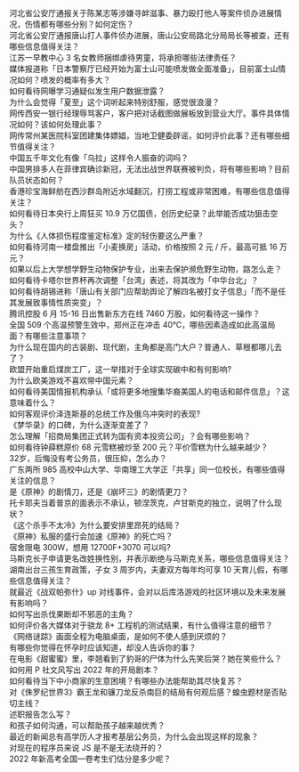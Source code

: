 河北省公安厅通报关于陈某志等涉嫌寻衅滋事、暴力殴打他人等案件侦办进展情况，伤情都有哪些分别？如何定伤？  
河北省公安厅通报唐山打人事件侦办进展，唐山公安局路北分局局长等被查，还有哪些信息值得关注？  
江苏一早教中心 3 名女教师捆绑虐待男童，将承担哪些法律责任？  
媒体报道称「日本警察厅已经开始为富士山可能喷发做全面准备」，目前富士山情况如何？喷发的概率有多大？  
如何看待网曝学习通疑似发生用户数据泄露？  
为什么会觉得「夏至」这个词听起来特别舒服，感觉很浪漫？  
网传西安一银行经理辱骂客户，客户把对话截图做展板放到营业大厅。事件具体情况如何？该如何处理此事？  
网传常州某医院科室团建集体嫖娼，当地卫健委辟谣，如何评价此事？还有哪些细节值得关注？  
中国五千年文化有像「乌拉」这样令人振奋的词吗？  
中国男排多人在菲律宾确诊新冠，无法出战世界联赛被判负，将有哪些影响？目前队员状态如何？  
香港珍宝海鲜舫在西沙群岛附近水域翻沉，打捞工程或非常困难，有哪些信息值得关注？  
如何看待日本央行上周狂买 10.9 万亿国债，创历史纪录？此举能否成功狙击空头？  
为什么《人体损伤程度鉴定标准》定的轻伤要这么严重？  
如何看待河南一楼盘推出「小麦换房」活动，价格按照 2 元 / 斤，最高可抵 16 万元？  
如果以后上大学想学野生动物保护专业，出来去保护濒危野生动物，路怎么走？  
如何看待卡塔尔世界杯再次调整「台湾」表述，将其改为「中华台北」？  
如何看待胡锡进称「唐山有关部门应帮助舆论了解四名被打女子信息」「而不是任其发展致事情性质突变」？  
腾讯控股 6 月 15-16 日出售新东方在线 7460 万股，如何看待这一操作？  
全国 509 个高温预警生效中，郑州正在冲击 40℃，哪些因素造成如此高温局面？有哪些注意事项？  
为什么现在国内的古装剧、现代剧，主角都是高门大户？普通人、草根都哪儿去了？  
欧盟开始重启煤炭工厂，这一举措对于全球实现碳中和有何影响?  
为什么欧美游戏不喜欢带中国元素？  
如何看待美国情报机构承认「或将更多地搜集华裔美国人的电话和邮件信息」？这意味着什么？  
如何客观评价泽连斯基的总统工作及俄乌冲突时的表现?  
《梦华录》的口碑，为什么逐渐变差了？  
怎么理解「招商局集团正式转为国有资本投资公司」？会有哪些影响？  
如何看待钟薛糕原价 68 元雪糕被炒至 200 元？平价雪糕为什么越来越少？  
32岁，后悔没有考公务员，很压抑，怎么办？  
广东两所 985 高校中山大学、华南理工大学正「共享」同一位校长，有哪些值得关注的信息？  
是《原神》的剧情刀，还是《崩坏三》的剧情更刀？  
托卡耶夫当着普京的面表示不承认，顿涅茨克，卢甘斯克的独立​，说明了什么现状？  
《这个杀手不太冷》为什么要安排里昂死的结局？  
《原神》私服的盛行会加速《原神》的死亡吗？  
宿舍限电 300W，想用 12700F+3070 可以吗?  
马斯克长子申请更名改姓换性别，并表示断绝与马斯克关系，哪些信息值得关注？  
湖南出台三孩生育政策，子女 3 周岁内，夫妻双方每年均可享 10 天育儿假，有哪些信息值得关注？  
就最近《战双帕弥什》up 对线事件，会对以后库洛游戏的社区环境以及未来发展有影响吗？  
如何写出杀伐果断却不邪恶的主角？  
如何评价各大媒体对于骁龙 8+ 工程机的测试结果，有什么值得注意的细节？  
《网络谜踪》画面全程为电脑桌面，是如何不使人感到厌烦的？  
有哪些你觉得在怀孕时应该知道，却没人告诉你的事？  
在电影《甜蜜蜜》里，李翘看到了豹哥的尸体为什么先笑后哭？她在笑些什么？  
如何用 P 社文风写出 2022 年的开局剧本？  
如何看待当下中小商家的生意困境？有哪些办法能帮助其尽快复苏？  
对《侏罗纪世界3》霸王龙和镰刀龙反杀南巨的结局有何观后感？蝗虫题材是否贴切主线？  
述职报告怎么写？  
和孩子如何沟通，可以帮助孩子越来越优秀？  
最近的新闻总有高学历人才报考基层公务员，为什么会出现这样的现象？  
对现在的程序员来说 JS 是不是无法绕开的？  
2022 年新高考全国一卷考生们估分是多少呢？  
